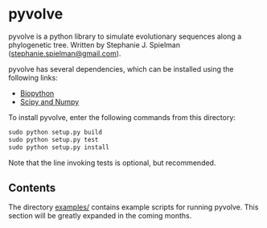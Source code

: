 pyvolve
============

pyvolve is a python library to simulate evolutionary sequences along a phylogenetic tree.
Written by Stephanie J. Spielman (stephanie.spielman@gmail.com).

pyvolve has several dependencies, which can be installed using the following links:
* [Biopython](http://biopython.org/wiki/Download)
* [Scipy and Numpy](http://www.scipy.org/install.html)


To install pyvolve, enter the following commands from this directory:

```python
sudo python setup.py build
sudo python setup.py test  
sudo python setup.py install
```
Note that the line invoking tests is optional, but recommended. 


Contents
------

The directory [examples/](./examples/) contains example scripts for running pyvolve. This section will be greatly expanded in the coming months.

